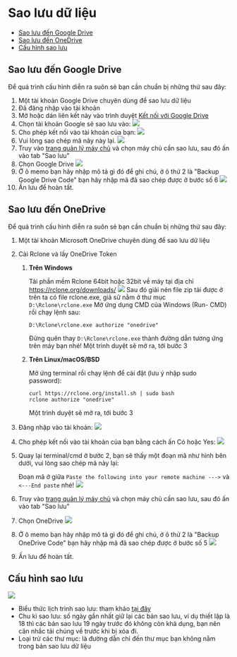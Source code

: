 # Sao lưu dữ liệu

<!-- TOC -->

- [Sao lưu đến Google Drive](#sao-lưu-đến-google-drive)
- [Sao lưu đến OneDrive](#sao-lưu-đến-onedrive)
- [Cấu hình sao lưu](#cấu-hình-sao-lưu)

<!-- /TOC -->

<a id="markdown-sao-lưu-đến-google-drive" name="sao-lưu-đến-google-drive"></a>
## Sao lưu đến Google Drive

Để quá trình cấu hình diễn ra suôn sẻ bạn cần chuẩn bị những thứ sau đây:

1. Một tài khoản Google Drive chuyên dùng để sao lưu dữ liệu
2. Đã đăng nhập vào tài khoản
3. Mở hoặc dán liên kết này vào trình duyệt <a href="https://accounts.google.com/o/oauth2/auth?access_type=offline&client_id=202264815644.apps.googleusercontent.com&redirect_uri=urn:ietf:wg:oauth:2.0:oob&response_type=code&scope=https://www.googleapis.com/auth/drive" target="_blank" rel="noopener noreferrer">Kết nối với Google Drive</a>
4. Chọn tài khoản Google sẽ sao lưu vào:
   ![](/vendor/docs/images/googledrive01.png)
5. Cho phép kết nối vào tài khoản của bạn:
   ![](/vendor/docs/images/googledrive02.png)
6. Vui lòng sao chép mã nãy này lại.
   ![](/vendor/docs/images/googledrive03.png)
7. Truy vào [trang quản lý máy chủ](https://flashvps.dev/servers) và chọn máy chủ cần sao lưu, sau đó ấn vào tab "Sao lưu"
8. Chọn Google Drive
   ![](/vendor/docs/images/googledrive04.png)
9. Ở ô memo bạn hãy nhập mô tả gì đó để ghi chú, ở ô thứ 2 là "Backup Google Drive Code" bạn hãy nhập mã đã sao chép được ở bước số 6
   ![](/vendor/docs/images/googledrive05.png)
10. Ấn lưu để hoàn tất.

<a id="markdown-sao-lưu-đến-onedrive" name="sao-lưu-đến-onedrive"></a>
## Sao lưu đến OneDrive

Để quá trình cấu hình diễn ra suôn sẻ bạn cần chuẩn bị những thứ sau đây:

1. Một tài khoản Microsoft OneDrive chuyên dùng để sao lưu dữ liệu
2. Cài Rclone và lấy OneDrive Token

   1. **Trên Windows**

      Tải phần mềm Rclone 64bit hoặc 32bit về máy tại địa chỉ https://rclone.org/downloads/
      ![](/vendor/docs/images/rclone-download.png)
      Sau đó giải nén file zip tải được ở trên ta có file rclone.exe, giả sử nằm ở thư mục `D:\Rclone\rclone.exe`
      Mở ứng dụng CMD của Windows (Run- CMD) rồi chạy lệnh sau:

      ```
      D:\Rclone\rclone.exe authorize "onedrive"
      ```

      Đừng quên thay `D:\Rclone\rclone.exe` thành đường dẫn tương ứng trên máy bạn nhé!
      Một trình duyệt sẽ mở ra, tới bước 3
   2. **Trên Linux/macOS/BSD**

      Mở ứng terminal rồi chạy lệnh để cài đặt (lưu ý nhập sudo password):

      ```
      curl https://rclone.org/install.sh | sudo bash
      rclone authorize "onedrive"
      ```

      Một trình duyệt sẽ mở ra, tới bước 3
3. Đăng nhập vào tài khoản:
   ![](/vendor/docs/images/onedrive-login.png)
4. Cho phép kết nối vào tài khoản của bạn bằng cách ấn Có hoặc Yes:
   ![](/vendor/docs/images/onedrive-accept.png)
5. Quay lại terminal/cmd ở bước 2, bạn sẽ thấy một đoạn mã như hình bên dưới, vui lòng sao chép mã này lại:

   Đoạn mã ở giữa `Paste the following into your remote machine --->` và `<---End paste` nhé!
   ![](/vendor/docs/images/rclone-config-token.png)
6. Truy vào [trang quản lý máy chủ](https://flashvps.dev/servers) và chọn máy chủ cần sao lưu, sau đó ấn vào tab "Sao lưu"
7. Chọn OneDrive
   ![](/vendor/docs/images/googledrive04.png)
8. Ở ô memo bạn hãy nhập mô tả gì đó để ghi chú, ở ô thứ 2 là "Backup OneDrive Code" bạn hãy nhập mã đã sao chép được ở bước số 5
   ![](/vendor/docs/images/connect-onedrive.png)
9. Ấn lưu để hoàn tất.

<a id="markdown-cấu-hình-sao-lưu" name="cấu-hình-sao-lưu"></a>
## Cấu hình sao lưu

![](/vendor/docs/images/backup-configuration.png)

- Biểu thức lịch trình sao lưu: tham khảo [tại đây](/docs/vi/1.0/cron-job)
- Chu kì sao lưu: số ngày gần nhất giữ lại các bản sao lưu, ví dụ thiết lập là 18 thì các bản sao lưu 19 ngày trước đó không còn khả dụng, bạn nên cân nhắc tải chúng về trước khi bị xóa đi.
- Loại trừ các thư mục: là đường dẫn chỉ đến thư mục bạn không nằm trong bản sao lưu dữ liệu
